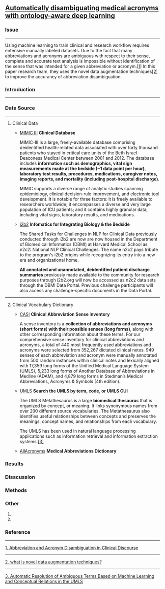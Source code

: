 ## [Automatically disambiguating medical acronyms with ontology-aware deep learning](https://www.nature.com/articles/s41467-021-25578-4#Abs1)


### Issue
___
Using machine learning to train clinical and research workflow requires entensive manually labeled datasets. Due to the fact that many abbreviations and acronyms are ambiguous with respect to their sense, complete and accurate text analysis is impossible without identification of the sense that was intended for a given abbreviation or acronym.[[1]](#reference) In this paper research team, they uses the novel data augmentation techniques[[2]](#reference) to improve the accurancy of abbreviation disambiguation.

### Introduction
___





### Data Source
___
1. Clinical Data 
	* [MIMIC III](https://physionet.org/content/mimiciii/1.4/)
		**Clinical Database**

		MIMIC-III is a large, freely-available database comprising deidentified health-related data associated with over forty thousand patients who stayed in critical care units of the Beth Israel Deaconess Medical Center between 2001 and 2012. The database includes **information such as demographics, vital sign measurements made at the bedside (~1 data point per hour), laboratory test results, procedures, medications, caregiver notes, imaging reports, and mortality (including post-hospital discharge).**

		MIMIC supports a diverse range of analytic studies spanning epidemiology, clinical decision-rule improvement, and electronic tool development. It is notable for three factors: it is freely available to researchers worldwide; it encompasses a diverse and very large population of ICU patients; and it contains highly granular data, including vital signs, laboratory results, and medications.
	
	* [i2b2](https://www.i2b2.org/NLP/DataSets/Main.php)
		**Infomatics for Integrating Biology & the Bedside**
	
		The Shared Tasks for Challenges in NLP for Clinical Data previously conducted through i2b2 are now are now housed in the Department of Biomedical Informatics (DBMI) at Harvard Medical School as n2c2: National NLP Clinical Challenges. The name n2c2 pays tribute to the program's i2b2 origins while recognizing its entry into a new era and organizational home.

		**All annotated and unannotated, deidentified patient discharge summaries** previously made available to the community for research purposes through i2b2.org will now be accessed as n2c2 data sets through the DBMI Data Portal. Previous challenge participants will also access any challenge-specific documents in the Data Portal.

___
2. Clinical Vocabulary Dictionary
	* [CASI](https://conservancy.umn.edu/handle/11299/137703)
		**Clinical Abbreviation Sense Inventory**

		A sense inventory is a **collection of abbreviations and acronyms (short forms) with their possible senses (long forms)**, along with other corresponding information about these terms. For our comprehensive sense inventory for clinical abbreviations and acronyms, a total of 440 most frequently used abbreviations and acronyms were selected from 352,267 dictated clinical notes. 949 senses of each abbreviation and acronym were manually annotated from 500 random instances within clinical notes and lexically aligned with 17,359 long forms of the Unified Medical Language System (UMLS), 5,233 long forms of Another Database of Abbreviations in Medline (ADAM), and 4,879 long forms in Stedman’s Medical Abbreviations, Acronyms & Symbols (4th edition).


	* [UMLS](https://uts.nlm.nih.gov/uts/umls/home) 
		**Search the UMLS by term, code, or UMLS CUI**

		The UMLS Metathesaurus is a large **biomedical thesaurus** that is organized by concept, or meaning. It links synonymous names from over 200 different source vocabularies. The Metathesaurus also identifies useful relationships between concepts and preserves the meanings, concept names, and relationships from each vocabulary.
		
		The UMLS has been used in natural language processing applications such as information retrieval and information extraction systems.[[3]](#reference)

	* [AllAcronyms](https://www.allacronyms.com/_medical)
		**Medical Abbreviations Dictionary**



### Results

### Disscussion

### Methods

### Other
1. 
2. 
### Reference
___
[1. Abbreviation and Acronym Disambiguation in Clinical Discourse](https://www.ncbi.nlm.nih.gov/pmc/articles/PMC1560669/)
___
[2. what is novel data augmentation techniques?](https://www.google.com)
___
[3. Automatic Resolution of Ambiguous Terms Based on Machine Learning and Conceptual Relations in the UMLS](https://doi.org/10.1197/jamia.M1101)
